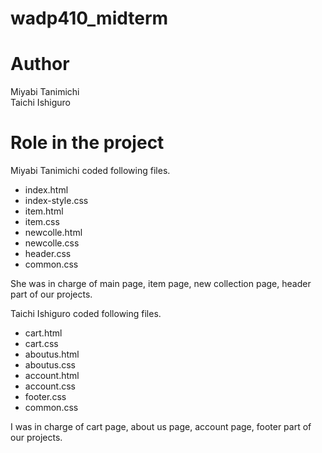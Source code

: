 # wadp410_midterm

# Author
Miyabi Tanimichi<br>
Taichi Ishiguro

# Role in the project
Miyabi Tanimichi coded following files.

* index.html
* index-style.css
* item.html
* item.css
* newcolle.html
* newcolle.css
* header.css
* common.css

She was in charge of main page, item page, new collection page, header part of our projects.<br>

Taichi Ishiguro coded following files.

* cart.html
* cart.css
* aboutus.html
* aboutus.css
* account.html
* account.css
* footer.css
* common.css

I was in charge of cart page, about us page, account page, footer part of our projects.